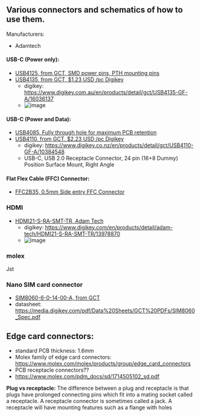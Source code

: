 ## Various connectors and schematics of how to use them.

Manufacturers:
- Adamtech


#### USB-C (Power only):
- [USB4125, from GCT, SMD power pins, PTH mounting pins](https://gct.co/connector/usb4125)
- [USB4135, from GCT, $1.23 USD /pc Digikey](https://gct.co/connector/usb4135)
  - digikey: https://www.digikey.com.au/en/products/detail/gct/USB4135-GF-A/16036137
  - ![image](https://user-images.githubusercontent.com/42329930/219545451-598042ed-05ed-4856-8e4a-dfecbc382cb1.png)
   

#### USB-C (Power and Data):
- [USB4085, Fully through hole for maximum PCB retention](https://gct.co/connector/usb4085)
- [USB4110, from GCT, $2.23 USD /pc Digikey](https://gct.co/connector/usb4110)
  - digikey: https://www.digikey.co.nz/en/products/detail/gct/USB4110-GF-A/10384548
  - USB-C, USB 2.0 Receptacle Connector, 24 pin (16+8 Dummy) Position Surface Mount, Right Angle


#### Flat Flex Cable (FFC) Connector:
- [FFC2B35, 0.5mm Side entry FFC Connector](https://gct.co/connector/ffc2b35)

### HDMI
- [HDMI21-S-RA-SMT-TR, Adam Tech](https://app.adam-tech.com/products/download/data_sheet/203683/hdmi21-s-ra-smt-tr-data-sheet.pdf)
  - digikey: https://www.digikey.com/en/products/detail/adam-tech/HDMI21-S-RA-SMT-TR/13978870
  - ![image](https://user-images.githubusercontent.com/42329930/219545195-b7735753-38cd-4b2a-9819-c2035d99f6a2.png)
   


### molex 
Jst 

### Nano SIM card connector
- [SIM8060-6-0-14-00-A, from GCT](https://gct.co/connector/sim8060)
- datasheet: https://media.digikey.com/pdf/Data%20Sheets/GCT%20PDFs/SIM8060_Spec.pdf  


## Edge card connectors:
- standard PCB thickness: 1.6mm
- Molex family of edge card connectors: https://www.molex.com/molex/products/group/edge_card_connectors
- PCB receptacle connectors??
- https://www.molex.com/pdm_docs/sd/1714505102_sd.pdf

**Plug vs receptacle:** The difference between a plug and receptacle is that plugs have prolonged connecting pins which fit into a mating socket called a receptacle. A receptacle connector is sometimes called a jack. A receptacle will have mounting features such as a flange with holes
